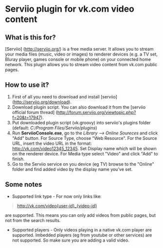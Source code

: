 # Serviio plugin for vk.com video content

## What is this for?
[Serviio] (http://serviio.org/) is a free media server. It allows you to stream your media files (music, video or images) to renderer devices (e.g. a TV set, Bluray player, games console or mobile phone) on your connected home network. This plugin allows you to stream video content from vk.com public pages.

## How to use it?
1. First of all you need to download and install [serviio] (http://serviio.org/download).
2. Download plugin script. You can also download it from the [serviio official forum thread] (http://forum.serviio.org/viewtopic.php?f=20&t=17947).
3. Put downloaded plugin script (vk.groovy) into serviio's plugins folder (default: *C:/Program Files/Serviio/plugins*)
4. Run **ServiioConsole.exe**, go to the *Library —> Online Soureces* and click "Add" button. For Source Type, choose "Web Resource". For the Source URL, insert the video URL in the format: http://vk.com/video12345_12345. Set Display name which will be shown on the renderer device. For Media type select "Video" and click "Add" to finish.
5. Go to the Serviio service on you device (eg TV) browse to the "Online" folder and find added video by the display name you've set.

## Some notes
* Supported link type - For now only links like:
 
> http://vk.com/video{user-id}_{video-id}

are supported. This means you can only add videos from public pages, but not from the search results.
* Supported players - Only videos playing in a native vk.com player are supported. Imbedded players (eg from youtube or other services) are not supported. So make sure you are adding a valid video.


